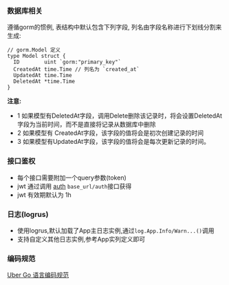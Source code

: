 ### 数据库相关
遵循gorm的惯例, 表结构中默认包含下列字段, 列名由字段名称进行下划线分割来生成:

```
// gorm.Model 定义
type Model struct {
  ID        uint `gorm:"primary_key"`
  CreatedAt time.Time // 列名为 `created_at`
  UpdatedAt time.Time
  DeletedAt *time.Time 
}
```

**注意:**
 - 1 如果模型有DeletedAt字段，调用Delete删除该记录时，将会设置DeletedAt字段为当前时间，而不是直接将记录从数据库中删除
 - 2 如果模型有 CreatedAt字段，该字段的值将会是初次创建记录的时间
 - 3 如果模型有UpdatedAt字段，该字段的值将会是每次更新记录的时间。

### 接口鉴权
 - 每个接口需要附加一个query参数(token)
 - jwt 通过调用 [auth]() `base_url/auth`接口获得
 - jwt 有效期默认为 1h

### 日志(logrus)
 - 使用logrus,默认加载了App主日志实例,通过`log.App.Info/Warn...()`调用
 - 支持自定义其他日志实例,参考App实列定义即可

### 编码规范
[Uber Go 语言编码规范](https://github.com/xxjwxc/uber_go_guide_cn)

